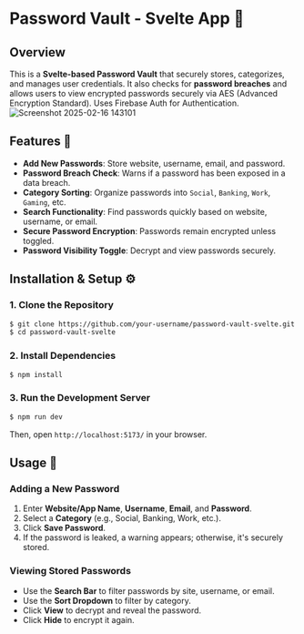 # Password Vault - Svelte App 🔐

## Overview
This is a **Svelte-based Password Vault** that securely stores, categorizes, and manages user credentials. It also checks for **password breaches** and allows users to view encrypted passwords securely via AES (Advanced Encryption Standard). Uses Firebase Auth for Authentication.
![Screenshot 2025-02-16 143101](https://github.com/user-attachments/assets/a11e71e9-815b-438e-a400-9a6dc6298696)

## Features 🌟
- **Add New Passwords**: Store website, username, email, and password.
- **Password Breach Check**: Warns if a password has been exposed in a data breach.
- **Category Sorting**: Organize passwords into `Social`, `Banking`, `Work`, `Gaming`, etc.
- **Search Functionality**: Find passwords quickly based on website, username, or email.
- **Secure Password Encryption**: Passwords remain encrypted unless toggled.
- **Password Visibility Toggle**: Decrypt and view passwords securely.

## Installation & Setup ⚙️

### **1. Clone the Repository**
```sh
$ git clone https://github.com/your-username/password-vault-svelte.git
$ cd password-vault-svelte
```

### **2. Install Dependencies**
```sh
$ npm install
```

### **3. Run the Development Server**
```sh
$ npm run dev
```
Then, open `http://localhost:5173/` in your browser.

## Usage 📖

### **Adding a New Password**
1. Enter **Website/App Name**, **Username**, **Email**, and **Password**.
2. Select a **Category** (e.g., Social, Banking, Work, etc.).
3. Click **Save Password**.
4. If the password is leaked, a warning appears; otherwise, it's securely stored.

### **Viewing Stored Passwords**
- Use the **Search Bar** to filter passwords by site, username, or email.
- Use the **Sort Dropdown** to filter by category.
- Click **View** to decrypt and reveal the password.
- Click **Hide** to encrypt it again.

